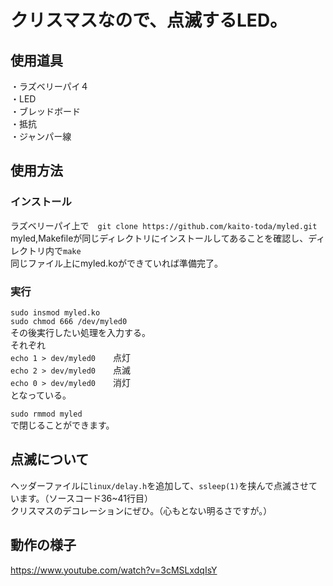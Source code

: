 # クリスマスなので、点滅するLED。
## 使用道具
・ラズベリーパイ４  
・LED  
・ブレッドボード  
・抵抗  
・ジャンパー線  

## 使用方法
### インストール
ラズベリーパイ上で　`git clone https://github.com/kaito-toda/myled.git`   
myled,Makefileが同じディレクトリにインストールしてあることを確認し、ディレクトリ内で`make`  
同じファイル上にmyled.koができていれば準備完了。  
### 実行

`sudo insmod myled.ko`  
`sudo chmod 666 /dev/myled0`    
 その後実行したい処理を入力する。  
 それぞれ  
`echo 1 > dev/myled0`　　点灯  
`echo 2 > dev/myled0`　　点滅  
`echo 0 > dev/myled0`　　消灯  
となっている。  

`sudo rmmod myled`  
で閉じることができます。  

## 点滅について  

ヘッダーファイルに`linux/delay.h`を追加して、`ssleep(1)`を挟んで点滅させています。（ソースコード36~41行目）  
クリスマスのデコレーションにぜひ。（心もとない明るさですが。）  
## 動作の様子  
<https://www.youtube.com/watch?v=3cMSLxdqIsY>

